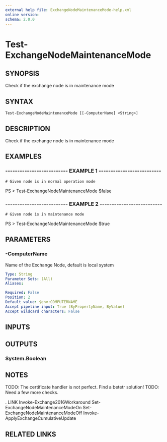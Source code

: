 ```yaml
---
external help file: ExchangeNodeMaintenanceMode-help.xml
online version: 
schema: 2.0.0
---
```


# Test-ExchangeNodeMaintenanceMode

## SYNOPSIS
Check if the exchange node is in maintenance mode

## SYNTAX

```
Test-ExchangeNodeMaintenanceMode [[-ComputerName] <String>]
```

## DESCRIPTION
Check if the exchange node is in maintenance mode

## EXAMPLES

### -------------------------- EXAMPLE 1 --------------------------
```
# Given node is in normal operation mode
```

PS \> Test-ExchangeNodeMaintenanceMode
$false

### -------------------------- EXAMPLE 2 --------------------------
```
# Given node is in maintenance mode
```

PS \> Test-ExchangeNodeMaintenanceMode
$true

## PARAMETERS

### -ComputerName
Name of the Exchange Node, default is local system

```yaml
Type: String
Parameter Sets: (All)
Aliases: 

Required: False
Position: 2
Default value: $env:COMPUTERNAME
Accept pipeline input: True (ByPropertyName, ByValue)
Accept wildcard characters: False
```

## INPUTS

## OUTPUTS

### System.Boolean

## NOTES
TODO: The certificate handler is not perfect.
Find a betetr solution!
TODO: Need a few more checks.

.
LINK
Invoke-Exchange2016Workaround
Set-ExchangeNodeMaintenanceModeOn
Set-ExchangeNodeMaintenanceModeOff
Invoke-ApplyExchangeCumulativeUpdate

## RELATED LINKS

